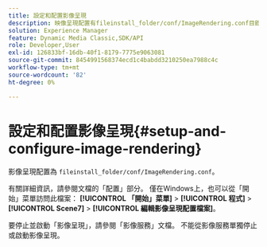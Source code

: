 ```yaml
---
title: 設定和配置影像呈現
description: 映像呈現配置有fileinstall_folder/conf/ImageRendering.conf目錄。
solution: Experience Manager
feature: Dynamic Media Classic,SDK/API
role: Developer,User
exl-id: 126833bf-16db-40f1-8179-7775e9063081
source-git-commit: 8454991568374ecd1c4babdd3210250ea7988c4c
workflow-type: tm+mt
source-wordcount: '82'
ht-degree: 0%

---
```


# 設定和配置影像呈現{#setup-and-configure-image-rendering}

影像呈現配置為 `fileinstall_folder/conf/ImageRendering.conf`。

有關詳細資訊，請參閱文檔的「配置」部分。 僅在Windows上，也可以從「開始」菜單訪問此檔案： **[!UICONTROL 「開始」菜單]** > **[!UICONTROL 程式]** > **[!UICONTROL Scene7]** > **[!UICONTROL 編輯影像呈現配置檔案]**。

要停止並啟動「影像呈現」，請參閱「影像服務」文檔。 不能從影像服務單獨停止或啟動影像呈現。
